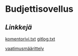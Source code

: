 # **Budjettisovellus**
## *Linkkejä*
[komentorivi.txt](https://github.com/lottatan/ot_harjoitustyo/blob/master/laskarit/viikko1/komentorivi.txt)
[gitlog.txt](https://github.com/lottatan/ot_harjoitustyo/blob/master/laskarit/viikko1/gitlog.txt)

[vaatimusmäärittely](https://github.com/lottatan/ot_harjoitustyo/blob/master/dokumentaatio/vaatimusmaarittely.md)
